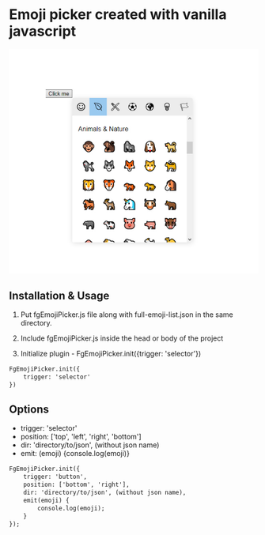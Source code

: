 # Emoji picker created with vanilla javascript

![](emoji-picker-thumb.jpg)

## Installation & Usage

1. Put fgEmojiPicker.js file along with full-emoji-list.json in the same directory.

2. Include fgEmojiPicker.js inside the head or body of the project

3. Initialize plugin - FgEmojiPicker.init({trigger: 'selector'})

```
FgEmojiPicker.init({
    trigger: 'selector'
})
```

## Options

*  trigger: 'selector'
*  position: ['top', 'left', 'right', 'bottom']
*  dir: 'directory/to/json', (without json name)
*  emit: (emoji) {console.log(emoji)}

```
FgEmojiPicker.init({
    trigger: 'button',
    position: ['bottom', 'right'],
    dir: 'directory/to/json', (without json name),
    emit(emoji) {
        console.log(emoji);
    }
});
```
